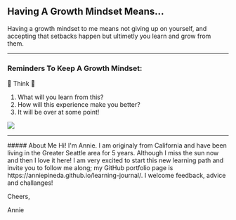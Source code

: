 ## Having A Growth Mindset Means...

Having a growth mindset to me means not giving up on yourself, and accepting that setbacks happen but ultimetly you learn and grow from them.


<hr>

### Reminders To Keep A Growth Mindset:

:thinking: Think  :thinking:
1. What will you learn from this?
2. How will this experience make you better?
3. It will be over at some point!

<p><img class="aligncenter" src="https://i.pinimg.com/736x/70/3f/af/703faf82f80256f17727c6f2e98840b8--so-true-twitter.jpg" /></p>

<hr>
##### About Me
Hi! I'm Annie. I am originaly from California and have been living in the Greater Seattle area for 5 years. Although I miss the sun now and then I love it here! I am very excited to start this new learning path and invite you to follow me along; my GitHub portfolio page is https://anniepineda.github.io/learning-journal/. I welcome feedback, advice and challanges!

Cheers,

Annie
